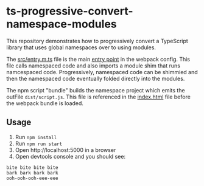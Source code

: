 # ts-progressive-convert-namespace-modules

This repository demonstrates how to progressively convert a TypeScript library that uses global namespaces over to using modules.

The [src/entry.m.ts](https://github.com/bradymholt/ts-progressive-convert-namespace-modules/blob/master/src/entry.m.ts) file is the main [entry point](https://github.com/bradymholt/ts-progressive-convert-namespace-modules/blob/master/webpack.config.js#L6) in the webpack config. This file calls namespaced code and also imports
a module shim that runs namcespaced code. Progressively, namespaced code can be shimmied and then the namespaced code eventually folded directly into the modules.

The npm script "bundle" builds the namespace project which emits the outFile `dist/script.js`. This file is referenced in the [index.html](https://github.com/bradymholt/ts-progressive-convert-namespace-modules/blob/master/index.html) file before the webpack bundle is loaded.

## Usage

1. Run `npm install`
1. Run `npm run start`
1. Open http://localhost:5000 in a browser
1. Open devtools console and you should see:

```
bite bite bite bite
bark bark bark bark
ooh-ooh-ooh-eee-eee
```
